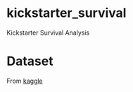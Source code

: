 # kickstarter_survival
Kickstarter Survival Analysis

# Dataset

From [kaggle](https://www.kaggle.com/datasets/kemical/kickstarter-projects)
